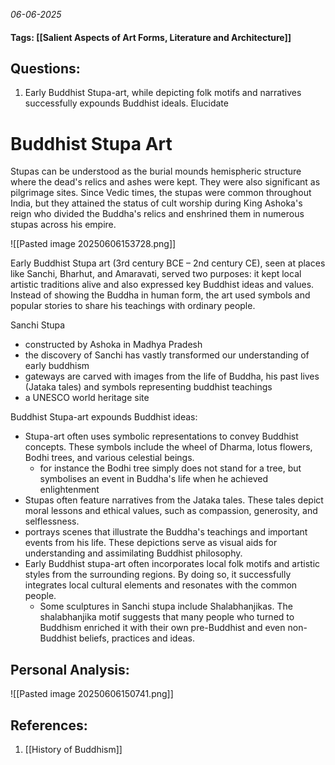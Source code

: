 *06-06-2025*
#### Tags: [[Salient Aspects of Art Forms, Literature and Architecture]]


## Questions:

1. Early Buddhist Stupa-art, while depicting folk motifs and narratives successfully expounds Buddhist ideals. Elucidate


# Buddhist Stupa Art

Stupas can be understood as the burial mounds hemispheric structure where the dead's relics and ashes were kept. They were also significant as pilgrimage sites. Since Vedic times, the stupas were common throughout India, but they attained the status of cult worship during King Ashoka's reign who divided the Buddha's relics and enshrined them in numerous stupas across his empire. 

![[Pasted image 20250606153728.png]]

Early Buddhist Stupa art (3rd century BCE – 2nd century CE), seen at places like Sanchi, Bharhut, and Amaravati, served two purposes: it kept local artistic traditions alive and also expressed key Buddhist ideas and values. Instead of showing the Buddha in human form, the art used symbols and popular stories to share his teachings with ordinary people.

Sanchi Stupa
- constructed by Ashoka in Madhya Pradesh
- the discovery of Sanchi has vastly transformed our understanding of early buddhism
- gateways are carved with images from the life of Buddha, his past lives (Jataka tales) and symbols representing buddhist teachings
- a UNESCO world heritage site

Buddhist Stupa-art expounds Buddhist ideas:
- Stupa-art often uses symbolic representations to convey Buddhist concepts. These symbols include the wheel of Dharma, lotus flowers, Bodhi trees, and various celestial beings. 
	- for instance the Bodhi tree simply does not stand for a tree, but symbolises an event in Buddha's life when he achieved enlightenment
- Stupas often feature narratives from the Jataka tales. These tales depict moral lessons and ethical values, such as compassion, generosity, and selflessness.
- portrays scenes that illustrate the Buddha's teachings and important events from his life. These depictions serve as visual aids for understanding and assimilating Buddhist philosophy.
- Early Buddhist stupa-art often incorporates local folk motifs and artistic styles from the surrounding regions. By doing so, it successfully integrates local cultural elements and resonates with the common people. 
	- Some sculptures in Sanchi stupa include Shalabhanjikas. The shalabhanjika motif suggests that many people who turned to Buddhism enriched it with their own pre-Buddhist and even non-Buddhist beliefs, practices and ideas.


## Personal Analysis:

![[Pasted image 20250606150741.png]]
## References:

1. [[History of Buddhism]]